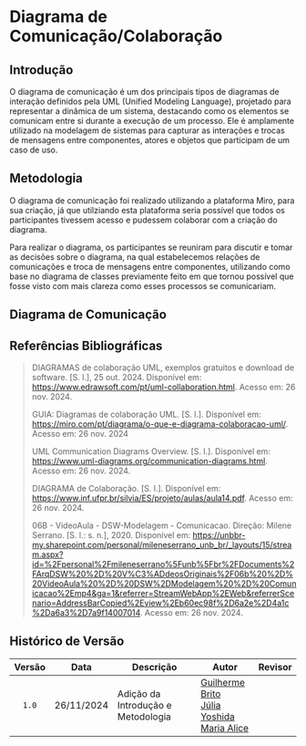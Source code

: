 # Diagrama de Comunicação/Colaboração

## Introdução
O diagrama de comunicação é um dos principais tipos de diagramas de interação definidos pela UML (Unified Modeling Language), projetado para representar a dinâmica de um sistema, destacando como os elementos se comunicam entre si durante a execução de um processo. Ele é amplamente utilizado na modelagem de sistemas para capturar as interações e trocas de mensagens entre componentes, atores e objetos que participam de um caso de uso.

## Metodologia
O diagrama de comunicação foi realizado utilizando a plataforma Miro, para sua criação, já que utilziando esta plataforma seria possível que todos os participantes tivessem acesso e pudessem colaborar com a criação do diagrama.

Para realizar o diagrama, os participantes se reuniram para discutir e tomar as decisões sobre o diagrama, na qual estabelecemos relações de comunicações e troca de mensagens entre componentes, utilizando como base no diagrama de classes previamente feito em que tornou possível que fosse visto com mais clareza como esses processos se comunicariam.

## Diagrama de Comunicação


## Referências Bibliográficas

>DIAGRAMAS de colaboração UML, exemplos gratuitos e download de software. [S. l.], 25 out. 2024. Disponível em: https://www.edrawsoft.com/pt/uml-collaboration.html. Acesso em: 26 nov. 2024.
>
>GUIA: Diagramas de colaboração UML. [S. l.]. Disponível em: https://miro.com/pt/diagrama/o-que-e-diagrama-colaboracao-uml/. Acesso em: 26 nov. 2024
>
>UML Communication Diagrams Overview. [S. l.]. Disponível em: https://www.uml-diagrams.org/communication-diagrams.html. Acesso em: 26 nov. 2024.
>
>DIAGRAMA de Colaboração. [S. l.]. Disponível em: https://www.inf.ufpr.br/silvia/ES/projeto/aulas/aula14.pdf. Acesso em: 26 nov. 2024.
>
>06B - VideoAula - DSW-Modelagem - Comunicacao. Direção: Milene Serrano. [S. l.: s. n.], 2020. Disponível em: https://unbbr-my.sharepoint.com/personal/mileneserrano_unb_br/_layouts/15/stream.aspx?id=%2Fpersonal%2Fmileneserrano%5Funb%5Fbr%2FDocuments%2FArqDSW%20%2D%20V%C3%ADdeosOriginais%2F06b%20%2D%20VideoAula%20%2D%20DSW%2DModelagem%20%2D%20Comunicacao%2Emp4&ga=1&referrer=StreamWebApp%2EWeb&referrerScenario=AddressBarCopied%2Eview%2Eb60ec98f%2D6a2e%2D4a1c%2Da6a3%2D7a9f14007014. Acesso em: 26 nov. 2024.

## Histórico de Versão

| Versão | Data | Descrição | Autor | Revisor |
| :----: | ---- | --------- | ----- | ------- |
| `1.0`  |26/11/2024| Adição da Introdução e Metodologia | [Guilherme Brito](https://github.com/GuilhermeB12)<br>[Júlia Yoshida](https://github.com/juliaryoshida)<br>[Maria Alice](https://github.com/Maliz30)<br> |  |